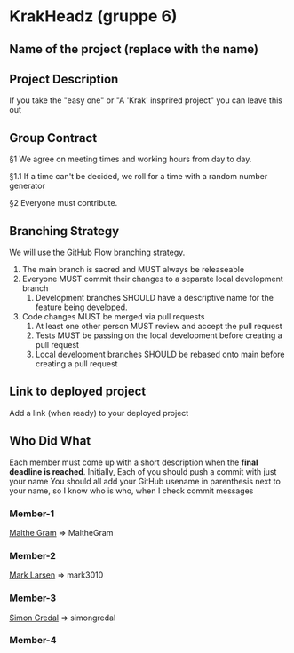 # KrakHeadz (gruppe 6)

## Name of the project (replace with the name)

## Project Description
If you take the "easy one" or "A 'Krak' insprired project" you can leave this out

## Group Contract

§1
We agree on meeting times and working hours from day to day.

 §1.1
 If a time can't be decided, we roll for a time with a random number generator

§2
Everyone must contribute.



## Branching Strategy 
We will use the GitHub Flow branching strategy.
1. The main branch is sacred and MUST always be releaseable
2. Everyone MUST commit their changes to a separate local development branch 
   1. Development branches SHOULD have a descriptive name for the feature being developed.
3. Code changes MUST be merged via pull requests
   1. At least one other person MUST review and accept the pull request
   2. Tests MUST be passing on the local development before creating a pull request
   3. Local development branches SHOULD be rebased onto main before creating a pull request
 

## Link to deployed project
Add a link (when ready) to your deployed project

## Who Did What
Each member must come up with a short description when the **final deadline is reached**.
Initially, Each of you should push a commit with just your name
You should all add your GitHub usename in parenthesis next to your name, so I know who is who, when I check commit messages

### Member-1
[Malthe Gram](https://github.com/MaltheGram) => MaltheGram


### Member-2
[Mark Larsen](https://github.com/mark3010) => mark3010


### Member-3
[Simon Gredal](https://github.com/simongredal) => simongredal

### Member-4
